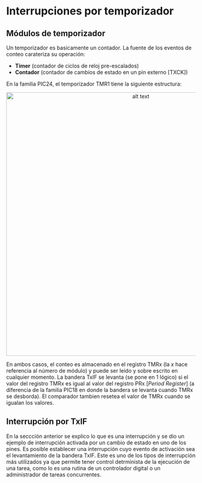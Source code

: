 # Interrupciones por temporizador 
## Módulos de temporizador
Un temporizador es basicamente un contador. La fuente de los eventos de conteo carateriza su operación:
* **Timer** (contador de ciclos de reloj pre-escalados)
* **Contador** (contador de cambios de estado en un pin externo [TXCK])

En la familia PIC24, el temporizador TMR1 tiene la siguiente estructura:

<p align="center">
<img src="https://2.bp.blogspot.com/-C-9g_KGEqE4/XxIqOiqUJrI/AAAAAAAACXc/pOReC0jxqZMoG3ATyjy93eefWDwRQV7lwCLcBGAsYHQ/s1600/TMR1_PIC24.png" alt="alt text" width="700">
</p>

En ambos casos, el conteo es almacenado en el registro TMRx (la *x* hace referencia al número de módulo) y puede ser leido y sobre escrito en cualquier momento. La bandera TxIF se levanta (se pone en 1 lógico) si el valor del registro TMRx es igual al valor del registro PRx [*Period Register*] (a diferencia de la familia PIC18 en donde la bandera se levanta cuando TMRx se desborda). El comparador tambien resetea el valor de TMRx cuando se igualan los valores. 

## Interrupción por TxIF

En la seccción anterior se explico lo que es una interrupción y se dio un ejemplo de interrupción activada por un cambio de estado en uno de los pines. Es posible establecer una interrupción cuyo evento de activación sea el levantamiento de la bandera TxIF. Este es uno de los tipos de interrupción más utilizados ya que permite tener control detrminista de la ejecución de una tarea, como lo es una rutina de un controlador digital o un administrador de tareas concurrentes. 
